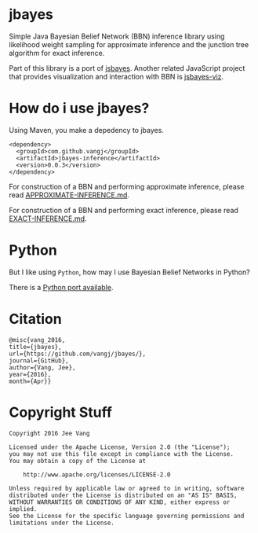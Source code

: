 # jbayes
Simple Java Bayesian Belief Network (BBN) inference library using likelihood weight sampling for approximate inference and the junction tree algorithm for exact inference.

Part of this library is a port of [jsbayes](https://github.com/vangj/jsbayes). Another related JavaScript project that provides visualization and interaction with BBN is [jsbayes-viz](https://github.com/vangj/jsbayes-viz).

# How do i use jbayes?

Using Maven, you make a depedency to jbayes.

```
<dependency>
  <groupId>com.github.vangj</groupId>
  <artifactId>jbayes-inference</artifactId>
  <version>0.0.3</version>
</dependency>
```

For construction of a BBN and performing approximate inference, please read [APPROXIMATE-INFERENCE.md](APPROXIMATE-INFERENCE.md).

For construction of a BBN and performing exact inference, please read [EXACT-INFERENCE.md](EXACT-INFERENCE.md).

# Python

But I like using `Python`, how may I use Bayesian Belief Networks in Python? 

There is a [Python port available](https://github.com/vangj/py-bbn).

# Citation

```
@misc{vang_2016, 
title={jbayes}, 
url={https://github.com/vangj/jbayes/}, 
journal={GitHub},
author={Vang, Jee}, 
year={2016}, 
month={Apr}}
```

# Copyright Stuff

```
Copyright 2016 Jee Vang

Licensed under the Apache License, Version 2.0 (the "License");
you may not use this file except in compliance with the License.
You may obtain a copy of the License at

    http://www.apache.org/licenses/LICENSE-2.0

Unless required by applicable law or agreed to in writing, software
distributed under the License is distributed on an "AS IS" BASIS,
WITHOUT WARRANTIES OR CONDITIONS OF ANY KIND, either express or implied.
See the License for the specific language governing permissions and
limitations under the License.
```
